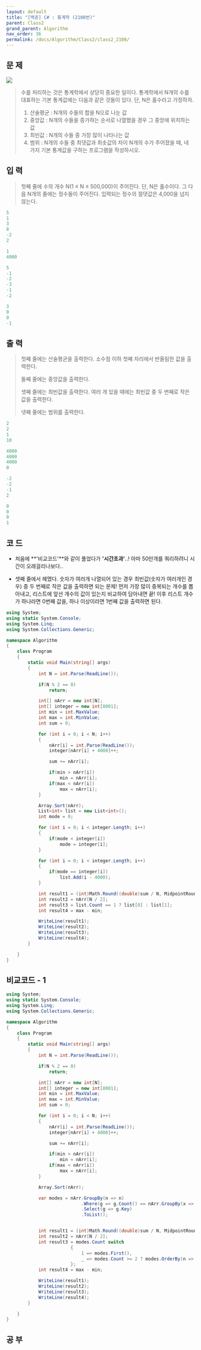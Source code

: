 ```yaml
---
layout: default
title: "[백준] C# : 통계학 (2108번)"
parent: Class2
grand_parent: Algorithm
nav_order: 36
permalink: /docs/Algorithm/Class2/class2_2108/
---
```


## 문 제

![](/assets/images/beehouse_2292.png)

> 수를 처리하는 것은 통계학에서 상당히 중요한 일이다. 통계학에서 N개의 수를 대표하는 기본 통계값에는 다음과 같은 것들이 있다. 단, N은 홀수라고 가정하자.
>
> 1. 산술평균 : N개의 수들의 합을 N으로 나눈 값
> 2. 중앙값 : N개의 수들을 증가하는 순서로 나열했을 경우 그 중앙에 위치하는 값
> 3. 최빈값 : N개의 수들 중 가장 많이 나타나는 값
> 4. 범위 : N개의 수들 중 최댓값과 최솟값의 차이
>    N개의 수가 주어졌을 때, 네 가지 기본 통계값을 구하는 프로그램을 작성하시오.

## 입 력

> 첫째 줄에 수의 개수 N(1 ≤ N ≤ 500,000)이 주어진다. 단, N은 홀수이다. 그 다음 N개의 줄에는 정수들이 주어진다. 입력되는 정수의 절댓값은 4,000을 넘지 않는다.

```yaml
5
1
3
8
-2
2
```

```yaml
1
4000
```

```yaml
5
-1
-2
-3
-1
-2
```

```yaml
3
0
0
-1
```

## 출 력

> 첫째 줄에는 산술평균을 출력한다. 소수점 이하 첫째 자리에서 반올림한 값을 출력한다.
>
> 둘째 줄에는 중앙값을 출력한다.
>
> 셋째 줄에는 최빈값을 출력한다. 여러 개 있을 때에는 최빈값 중 두 번째로 작은 값을 출력한다.
>
> 넷째 줄에는 범위를 출력한다.

```yaml
2
2
1
10
```

```yaml
4000
4000
4000
0
```

```yaml
-2
-2
-1
2
```

```yaml
0
0
0
1
```

## 코 드

- 처음에 **'비교코드'**와 같이 풀었다가 **'시간초과'**..! 아마 50만개를 쿼리하려니 시간이 오래걸리나보다..

- 셋째 줄에서 헤맸다. 숫자가 여러개 나열되어 있는 경우 최빈값(숫자가 여러개인 경우) 중 두 번째로 작은 값을 출력하면 되는 문제! 먼저 가장 많이 중복되는 개수를 뽑아내고, 리스트에 앞선 개수의 값이 있는지 비교하여 담아내면 끝! 이후 리스트 개수가 하나라면 0번째 값을, 하나 이상이라면 1번째 값을 출력하면 된다.

<div class="code-example" markdown="1">

```csharp
using System;
using static System.Console;
using System.Linq;
using System.Collections.Generic;

namespace Algorithm
{
    class Program
    {
        static void Main(string[] args)
        {
            int N = int.Parse(ReadLine());

            if(N % 2 == 0)
                return;

            int[] nArr = new int[N];
            int[] integer = new int[8001];
            int min = int.MaxValue;
            int max = int.MinValue;
            int sum = 0;

            for (int i = 0; i < N; i++)
            {
                nArr[i] = int.Parse(ReadLine());
                integer[nArr[i] + 4000]++;

                sum += nArr[i];

                if(min > nArr[i])
                    min = nArr[i];
                if(max < nArr[i])
                    max = nArr[i];
            }

            Array.Sort(nArr);
            List<int> list = new List<int>();
            int mode = 0;

            for (int i = 0; i < integer.Length; i++)
            {
                if(mode < integer[i])
                    mode = integer[i];
            }

            for (int i = 0; i < integer.Length; i++)
            {
                if(mode == integer[i])
                    list.Add(i - 4000);
            }

            int result1 = (int)Math.Round((double)sum / N, MidpointRounding.AwayFromZero);
            int result2 = nArr[N / 2];
            int result3 = list.Count == 1 ? list[0] : list[1];
            int result4 = max - min;

            WriteLine(result1);
            WriteLine(result2);
            WriteLine(result3);
            WriteLine(result4);
        }

    }
}

```

</div>

## 비교코드 - 1

<div class="code-example" markdown="1">

```csharp
using System;
using static System.Console;
using System.Linq;
using System.Collections.Generic;

namespace Algorithm
{
    class Program
    {
        static void Main(string[] args)
        {
            int N = int.Parse(ReadLine());

            if(N % 2 == 0)
                return;

            int[] nArr = new int[N];
            int[] integer = new int[8001];
            int min = int.MaxValue;
            int max = int.MinValue;
            int sum = 0;

            for (int i = 0; i < N; i++)
            {
                nArr[i] = int.Parse(ReadLine());
                integer[nArr[i] + 4000]++;

                sum += nArr[i];

                if(min > nArr[i])
                    min = nArr[i];
                if(max < nArr[i])
                    max = nArr[i];
            }

            Array.Sort(nArr);

            var modes = nArr.GroupBy(n => n)
                            .Where(g => g.Count() == nArr.GroupBy(x => x).Max(gr => gr.Count()))
                            .Select(g => g.Key)
                            .ToList();


            int result1 = (int)Math.Round((double)sum / N, MidpointRounding.AwayFromZero);
            int result2 = nArr[N / 2];
            int result3 = modes.Count switch
                        {
                            1 => modes.First(),
                            _ => modes.Count >= 2 ? modes.OrderBy(n => n).Skip(1).FirstOrDefault() : modes.First()
                        };
            int result4 = max - min;

            WriteLine(result1);
            WriteLine(result2);
            WriteLine(result3);
            WriteLine(result4);
        }

    }
}
```

</div>

## 공 부
